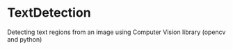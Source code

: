 # TextDetection
Detecting text regions from an image using Computer Vision library (opencv and python)
